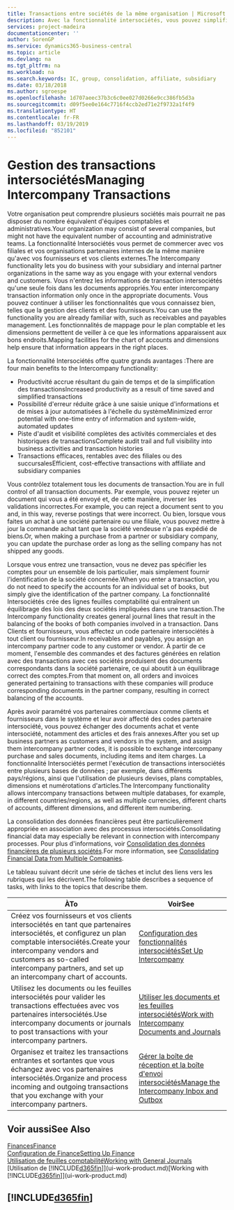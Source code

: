 ```yaml
---
title: Transactions entre sociétés de la même organisation | Microsoft Docs
description: Avec la fonctionnalité intersociétés, vous pouvez simplifier les processus et les transactions entre sociétés appartenant à la même organisation.
services: project-madeira
documentationcenter: ''
author: SorenGP
ms.service: dynamics365-business-central
ms.topic: article
ms.devlang: na
ms.tgt_pltfrm: na
ms.workload: na
ms.search.keywords: IC, group, consolidation, affiliate, subsidiary
ms.date: 03/18/2018
ms.author: sgroespe
ms.openlocfilehash: 1d707aeec37b3c6c0ee027d0266e9cc386fb5d3a
ms.sourcegitcommit: d09f5ee0e164c7716f4ccb2ed71e2f9732a1f4f9
ms.translationtype: HT
ms.contentlocale: fr-FR
ms.lasthandoff: 03/19/2019
ms.locfileid: "852101"
---
```

# <a name="managing-intercompany-transactions"></a><span data-ttu-id="e6c4a-103">Gestion des transactions intersociétés</span><span class="sxs-lookup"><span data-stu-id="e6c4a-103">Managing Intercompany Transactions</span></span>
<span data-ttu-id="e6c4a-104">Votre organisation peut comprendre plusieurs sociétés mais pourrait ne pas disposer du nombre équivalent d'équipes comptables et administratives.</span><span class="sxs-lookup"><span data-stu-id="e6c4a-104">Your organization may consist of several companies, but might not have the equivalent number of accounting and administrative teams.</span></span> <span data-ttu-id="e6c4a-105">La fonctionnalité Intersociétés vous permet de commercer avec vos filiales et vos organisations partenaires internes de la même manière qu'avec vos fournisseurs et vos clients externes.</span><span class="sxs-lookup"><span data-stu-id="e6c4a-105">The Intercompany functionality lets you do business with your subsidiary and internal partner organizations in the same way as you engage with your external vendors and customers.</span></span> <span data-ttu-id="e6c4a-106">Vous n'entrez les informations de transaction intersociétés qu'une seule fois dans les documents appropriés.</span><span class="sxs-lookup"><span data-stu-id="e6c4a-106">You enter intercompany transaction information only once in the appropriate documents.</span></span> <span data-ttu-id="e6c4a-107">Vous pouvez continuer à utiliser les fonctionnalités que vous connaissez bien, telles que la gestion des clients et des fournisseurs.</span><span class="sxs-lookup"><span data-stu-id="e6c4a-107">You can use the functionality you are already familiar with, such as receivables and payables management.</span></span> <span data-ttu-id="e6c4a-108">Les fonctionnalités de mappage pour le plan comptable et les dimensions permettent de veiller à ce que les informations apparaissent aux bons endroits.</span><span class="sxs-lookup"><span data-stu-id="e6c4a-108">Mapping facilities for the chart of accounts and dimensions help ensure that information appears in the right places.</span></span>  

<span data-ttu-id="e6c4a-109">La fonctionnalité Intersociétés offre quatre grands avantages :</span><span class="sxs-lookup"><span data-stu-id="e6c4a-109">There are four main benefits to the Intercompany functionality:</span></span>  

- <span data-ttu-id="e6c4a-110">Productivité accrue résultant du gain de temps et de la simplification des transactions</span><span class="sxs-lookup"><span data-stu-id="e6c4a-110">Increased productivity as a result of time saved and simplified transactions</span></span>  
- <span data-ttu-id="e6c4a-111">Possibilité d'erreur réduite grâce à une saisie unique d'informations et de mises à jour automatisées à l'échelle du système</span><span class="sxs-lookup"><span data-stu-id="e6c4a-111">Minimized error potential with one-time entry of information and system-wide, automated updates</span></span>  
- <span data-ttu-id="e6c4a-112">Piste d'audit et visibilité complètes des activités commerciales et des historiques de transactions</span><span class="sxs-lookup"><span data-stu-id="e6c4a-112">Complete audit trail and full visibility into business activities and transaction histories</span></span>  
- <span data-ttu-id="e6c4a-113">Transactions efficaces, rentables avec des filiales ou des succursales</span><span class="sxs-lookup"><span data-stu-id="e6c4a-113">Efficient, cost-effective transactions with affiliate and subsidiary companies</span></span>  

<span data-ttu-id="e6c4a-114">Vous contrôlez totalement tous les documents de transaction.</span><span class="sxs-lookup"><span data-stu-id="e6c4a-114">You are in full control of all transaction documents.</span></span> <span data-ttu-id="e6c4a-115">Par exemple, vous pouvez rejeter un document qui vous a été envoyé et, de cette manière, inverser les validations incorrectes.</span><span class="sxs-lookup"><span data-stu-id="e6c4a-115">For example, you can reject a document sent to you and, in this way, reverse postings that were incorrect.</span></span> <span data-ttu-id="e6c4a-116">Ou bien, lorsque vous faites un achat à une société partenaire ou une filiale, vous pouvez mettre à jour la commande achat tant que la société vendeuse n'a pas expédié de biens.</span><span class="sxs-lookup"><span data-stu-id="e6c4a-116">Or, when making a purchase from a partner or subsidiary company, you can update the purchase order as long as the selling company has not shipped any goods.</span></span>  

<span data-ttu-id="e6c4a-117">Lorsque vous entrez une transaction, vous ne devez pas spécifier les comptes pour un ensemble de lois particulier, mais simplement fournir l'identification de la société concernée.</span><span class="sxs-lookup"><span data-stu-id="e6c4a-117">When you enter a transaction, you do not need to specify the accounts for an individual set of books, but simply give the identification of the partner company.</span></span> <span data-ttu-id="e6c4a-118">La fonctionnalité Intersociétés crée des lignes feuilles comptabilité qui entraînent un équilibrage des lois des deux sociétés impliquées dans une transaction.</span><span class="sxs-lookup"><span data-stu-id="e6c4a-118">The Intercompany functionality creates general journal lines that result in the balancing of the books of both companies involved in a transaction.</span></span> <span data-ttu-id="e6c4a-119">Dans Clients et fournisseurs, vous affectez un code partenaire intersociétés à tout client ou fournisseur.</span><span class="sxs-lookup"><span data-stu-id="e6c4a-119">In receivables and payables, you assign an intercompany partner code to any customer or vendor.</span></span> <span data-ttu-id="e6c4a-120">À partir de ce moment, l'ensemble des commandes et des factures générées en relation avec des transactions avec ces sociétés produisent des documents correspondants dans la société partenaire, ce qui aboutit à un équilibrage correct des comptes.</span><span class="sxs-lookup"><span data-stu-id="e6c4a-120">From that moment on, all orders and invoices generated pertaining to transactions with these companies will produce corresponding documents in the partner company, resulting in correct balancing of the accounts.</span></span>  

 <span data-ttu-id="e6c4a-121">Après avoir paramétré vos partenaires commerciaux comme clients et fournisseurs dans le système et leur avoir affecté des codes partenaire intersociété, vous pouvez échanger des documents achat et vente intersociété, notamment des articles et des frais annexes.</span><span class="sxs-lookup"><span data-stu-id="e6c4a-121">After you set up business partners as customers and vendors in the system, and assign them intercompany partner codes, it is possible to exchange intercompany purchase and sales documents, including items and item charges.</span></span> <span data-ttu-id="e6c4a-122">La fonctionnalité Intersociétés permet l'exécution de transactions intersociétés entre plusieurs bases de données ; par exemple, dans différents pays/régions, ainsi que l'utilisation de plusieurs devises, plans comptables, dimensions et numérotations d'articles.</span><span class="sxs-lookup"><span data-stu-id="e6c4a-122">The Intercompany functionality allows intercompany transactions between multiple databases, for example, in different countries/regions, as well as multiple currencies, different charts of accounts, different dimensions, and different item numbering.</span></span>  

<span data-ttu-id="e6c4a-123">La consolidation des données financières peut être particulièrement appropriée en association avec des processus intersociétés.</span><span class="sxs-lookup"><span data-stu-id="e6c4a-123">Consolidating financial data may especially be relevant in connection with intercompany processes.</span></span> <span data-ttu-id="e6c4a-124">Pour plus d'informations, voir [Consolidation des données financières de plusieurs sociétés](finance-consolidated-company-reporting.md).</span><span class="sxs-lookup"><span data-stu-id="e6c4a-124">For more information, see [Consolidating Financial Data from Multiple Companies](finance-consolidated-company-reporting.md).</span></span>

<span data-ttu-id="e6c4a-125">Le tableau suivant décrit une série de tâches et inclut des liens vers les rubriques qui les décrivent.</span><span class="sxs-lookup"><span data-stu-id="e6c4a-125">The following table describes a sequence of tasks, with links to the topics that describe them.</span></span>

 |<span data-ttu-id="e6c4a-126">À</span><span class="sxs-lookup"><span data-stu-id="e6c4a-126">To</span></span> |<span data-ttu-id="e6c4a-127">Voir</span><span class="sxs-lookup"><span data-stu-id="e6c4a-127">See</span></span>|
 |---|---|
 |<span data-ttu-id="e6c4a-128">Créez vos fournisseurs et vos clients intersociétés en tant que partenaires intersociétés, et configurez un plan comptable intersociétés.</span><span class="sxs-lookup"><span data-stu-id="e6c4a-128">Create your intercompany vendors and customers as so-called intercompany partners, and set up an intercompany chart of accounts.</span></span>|[<span data-ttu-id="e6c4a-129">Configuration des fonctionnalités intersociétés</span><span class="sxs-lookup"><span data-stu-id="e6c4a-129">Set Up Intercompany</span></span>](intercompany-how-setup.md)|
 |<span data-ttu-id="e6c4a-130">Utilisez les documents ou les feuilles intersociétés pour valider les transactions effectuées avec vos partenaires intersociétés.</span><span class="sxs-lookup"><span data-stu-id="e6c4a-130">Use intercompany documents or journals to post transactions with your intercompany partners.</span></span>|[<span data-ttu-id="e6c4a-131">Utiliser les documents et les feuilles intersociétés</span><span class="sxs-lookup"><span data-stu-id="e6c4a-131">Work with Intercompany Documents and Journals</span></span>](intercompany-how-work-documents-journals.md)|
 |<span data-ttu-id="e6c4a-132">Organisez et traitez les transactions entrantes et sortantes que vous échangez avec vos partenaires intersociétés.</span><span class="sxs-lookup"><span data-stu-id="e6c4a-132">Organize and process incoming and outgoing transactions that you exchange with your intercompany partners.</span></span>|[<span data-ttu-id="e6c4a-133">Gérer la boîte de réception et la boîte d'envoi intersociétés</span><span class="sxs-lookup"><span data-stu-id="e6c4a-133">Manage the Intercompany Inbox and Outbox</span></span>](intercompany-how-manage-intercompany-inbox.md)|

## <a name="see-also"></a><span data-ttu-id="e6c4a-134">Voir aussi</span><span class="sxs-lookup"><span data-stu-id="e6c4a-134">See Also</span></span>
[<span data-ttu-id="e6c4a-135">Finances</span><span class="sxs-lookup"><span data-stu-id="e6c4a-135">Finance</span></span>](finance.md)  
[<span data-ttu-id="e6c4a-136">Configuration de Finance</span><span class="sxs-lookup"><span data-stu-id="e6c4a-136">Setting Up Finance</span></span>](finance-setup-finance.md)  
[<span data-ttu-id="e6c4a-137">Utilisation de feuilles comptabilité</span><span class="sxs-lookup"><span data-stu-id="e6c4a-137">Working with General Journals</span></span>](ui-work-general-journals.md)  
<span data-ttu-id="e6c4a-138">[Utilisation de [!INCLUDE[d365fin](includes/d365fin_md.md)]](ui-work-product.md)</span><span class="sxs-lookup"><span data-stu-id="e6c4a-138">[Working with [!INCLUDE[d365fin](includes/d365fin_md.md)]](ui-work-product.md)</span></span>

## [!INCLUDE[d365fin](includes/free_trial_md.md)]  
